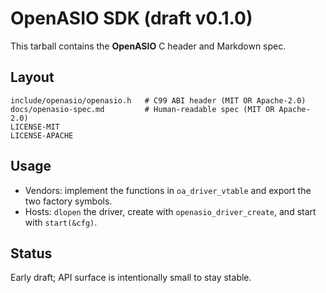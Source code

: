 # OpenASIO SDK (draft v0.1.0)

This tarball contains the **OpenASIO** C header and Markdown spec.

## Layout
```
include/openasio/openasio.h   # C99 ABI header (MIT OR Apache-2.0)
docs/openasio-spec.md         # Human-readable spec (MIT OR Apache-2.0)
LICENSE-MIT
LICENSE-APACHE
```

## Usage
- Vendors: implement the functions in `oa_driver_vtable` and export the two factory symbols.
- Hosts: `dlopen` the driver, create with `openasio_driver_create`, and start with `start(&cfg)`.

## Status
Early draft; API surface is intentionally small to stay stable.
